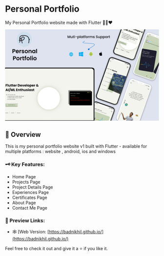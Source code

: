 # Personal Portfolio

My Personal Portfolio website made with Flutter 🍃🍒❤️



![Project Thumbnail](assets/images/thumbnails/portfolio_thumbnail.png)

## 📑 Overview

This is my personal portfolio website v1 built with Flutter - available for multiple platforms : website , android, ios and windows


### 🗝️ Key Features: 
- Home Page
- Projects Page
- Project Details Page
- Experiences Page
- Certificates Page
- About Page
- Contact Me Page

### 🔗 Preview Links:

- 🕸️ [Web Version: [https://badnikhil.github.io/](https://badnikhil.github.io/)



Feel free to check it out and give it a ⭐ if you like it. 
